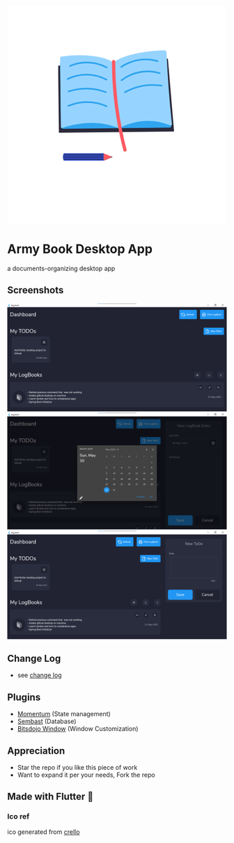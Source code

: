 ![logo](assets/images/app_icon.png)
# Army Book Desktop App

a documents-organizing desktop app

## Screenshots
![home](assets/screenshots/home.png)
![new](assets/screenshots/new-entry.png)
![todo](assets/screenshots/new-todo.png)

## Change Log
- see [change log](CHANGELOG.md)

## Plugins
- [Momentum](https://github.com/xamantra/momentum) (State management)
- [Sembast](https://github.com/tekartik/sembast.dart) (Database)
- [Bitsdojo Window](https://pub.dev/packages/bitsdojo_window) (Window Customization)

## Appreciation
- Star the repo if you like this piece of work
- Want to expand it per your needs, Fork the repo

## Made with Flutter 💙

### Ico ref
ico generated from [crello](https://crello.com/home/)
